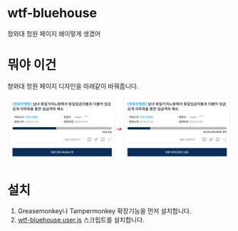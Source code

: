 # wtf-bluehouse
청와대 청원 페이지 왜이렇게 생겼어

# 뭐야 이건

청와대 청원 페이지 디자인을 아래같이 바꿔줍니다.

![남은 일 수 대신 남은 청원 수에 대한 정보를 진행 바에 보여줌](before_after.png "청원 페이지 디자인 변경 사진")


# 설치

1. Greasemonkey나 Tampermonkey 확장기능을 먼저 설치합니다.
2. [wtf-bluehouse.user.js](wtf-bluehouse.user.js?raw=true) 스크립트를 설치합니다.
